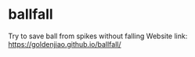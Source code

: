 # ballfall
Try to save ball from spikes without falling
Website link: https://goldenjiao.github.io/ballfall/

